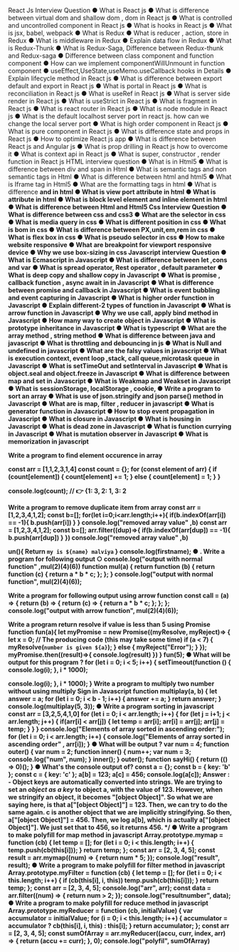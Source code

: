React Js Interview Question
● What is React js
● What is difference between virtual dom and shallow
dom , dom in React js
● What is controlled and uncontrolled component in
React js
● What is hooks in React js
● What is jsx, babel, webpack
● What is Redux
● What is reducer , action, store in Redux
● What is middleware in Redux
● Explain data flow in Redux
● What is Redux-Thunk
● What is Redux-Saga, Difference between
Redux-thunk and Redux-saga
● Difference between class component and function
component
● How can we implement componentWillUnmount in
function component
● useEffect,UseState,useMemo.useCallback hooks in
Details
● Explain lifecycle method in React js
● What is difference between export default and export
in React js
● What is portal in React js
● What is reconciliation in React js
● What is useRef in React js
● What is server side render in React js
● What is useStrict in React js
● What is fragment in React js
● What is react router in React js
● What is node module in React js
● What is the default localhost server port in react js.
how can we change the local server port
● What is high order component in React js
● What is pure component in React js
● What is difference state and props in React js
● How to optimize React js app
● What is difference between React js and Angular js
● What is prop drilling in React js how to overcome it
● What is context api in React js
● What is super, constructor , render function in React
js
HTML interview question
● What is <!Doctype html> in Html5
● What is difference between div and span in Html
● What is semantic tags and non semantic tags in
Html
● What is difference between html and html5
● What is Iframe tag in Html5
● What are the formatting tags in html
● What is difference <b> and <Strong> in html
● What is view port attribute in html
● What is attribute in html
● What is block level element and inline element in
html
● What is difference between Html and Html5
Css Interview Question
● What is difference between css and css3
● What are the selector in css
● What is media query in css
● What is different position in css
● What is bom in css
● What is difference between PX,unit,em,rem in
css
● What is flex box in css
● What is pseudo selector in css
● How to make website responsive
● What are breakpoint for viewport responsive
device
● Why we use box-sizing in css
Javascript interview Question
● What is Ecmascript in Javascript
● What is difference between let ,cons and var
● What is spread operator, Rest operator ,
default parameter
● What is deep copy and shallow copy in
Javascript
● What is promise , callback function , async await
in in Javascript
● What is difference between promise and
callback in Javascript
● What is event bubbling and event capturing in
Javascript
● What is higher order function in Javascript
● Explain different-2 types of function in Javascript
● What is arrow function in Javascript
● Why we use call, apply bind method in
Javascript
● How many way to create object in Javascript
● What is prototype inheritance in Javascript
● What is typescript
● What are the array method , string method
● What is difference between java and javascript
● What is throttling and debouncing in js
● What is Null and undefined in javascript
● What are the falsy values in javascript
● What is execution context, event loop ,stack,
call queue,microtask queue in Javascript
● What is setTimeOut and setInterval in Javascript
● What is object.seal and object.freeze in Javascript
● What is difference between map and set in
Javascript
● What is Weakmap and Weakset in Javascript
● What is sessionStorage, localStorage , cookie,
● Write a program to sort an array
● What is use of json.stringify and json parse() method in Javascript
● What are is map, filter , reducer in javascript
● What is generator function in Javascript
● How to stop event propagation in Javascript
● What is closure in Javascript
● What is housing in Javascript
● What is dead zone in Javascript
● What is function currying in Javascript
● What is mutation observer in Javascript
● What is memorization in javascript


Write a program to find element occurence in array

const arr = [1,1,2,3,1,4]
const count = {};
for (const element of arr) {
if (count[element]) {
count[element] += 1;
} else {
count[element] = 1;
}
}

console.log(count); // 👉 {1: 3, 2: 1, 3: 2


Write a program to remove duplicate item
from array
const arr = [1,2,3,4,1,2];
const b=[];
for(let i=0;i<arr.length;i++){
if(b.indexOf(arr[i]) == -1){
b.push(arr[i])
}
}
console.log("removed array value"
,b)
const arr = [1,2,3,4,1,2];
const b=[];
arr.filter((dup)=>{
if(b.indexOf(arr[dup]) == -1){
b.push(arr[dup])
}
})
console.log("removed array value"
,b)


un(){
Return `my is ${name} malviya`
}
console.log(firstname);
● . Write a program for following output
○ console.log("output with normal
function"
,mul(2)(4)(6))
function mul(a) {
return function (b) {
return function (c) {
return a * b * c;
};
};
}
console.log("output with normal function", mul(2)(4)(6));

Write a program for following output
using arrow function
const call = (a) => {
return (b) => {
return (c) => {
return a * b * c;
};
};
};
console.log("output with arrow function", mul(2)(4)(6));

Write a program return resolve if value is
less than 5 using Promise
function fun(a){
let myPromise = new Promise((myResolve,
myReject)=> {
let x = 0;
// The producing code (this may take some time)
if (a < 7) {
myResolve(`number is given ${a}`);
} else {
myReject("Error");
}
});
myPromise.then((result)=>{
console.log(result)
})
}
fun(5);
● What will be output for this program ?
for (let i = 0; i < 5; i++) {
setTimeout(function () {
console.log(i);
}, i * 1000);


console.log(i);
}, i * 1000);
}
Write a program to multiply two number without
using multiply Sign in Javascript
function multiplay(a, b) {
let answer = a;
for (let i = 0; i < b - 1; i++) {
answer += a;
}
return answer;
}
console.log(multiplay(5, 3));
● Write a program sorting in javascript
const arr = [3,2,5,4,1,0]
for (let i = 0; i < arr.length; i++) {
for (let j = i+1; j < arr.length; j++) {
if(arr[i] < arr[j]) {
let temp = arr[i];
arr[i] = arr[j];
arr[j] = temp;
}
}
}
console.log("Elements of array sorted in
ascending order:");
for (let i = 0; i < arr.length; i++) {
console.log("Elements of array sorted
in ascending order"
, arr[i]);
}
● What will be output ?
var num = 4;
function outer() {
var num = 2;
function inner() {
num++;
var num = 3;
console.log("num", num);
}
inner();
}
outer();
function sayHi() {
return (() => 0)();
}
● What's the console output of?
const a = {};
const b = { key: 'b' };
const c = { key: 'c' };
a[b] = 123;
a[c] = 456;
console.log(a[c]);
Answer : -
Object keys are automatically converted into
strings.
We are trying to set an ***object as a key*** to
object a, with the value of 123.
However, when we stringify an object, it
becomes "[object Object]".
So what we are saying here, is that a["[object
Object]"] = 123. Then,
we can try to do the same again.
c is another object that we are implicitly
stringifying.
So then, a["[object Object]"] = 456. Then, we log
a[b],
which is actually a["[object Object]"].
We just set that to 456, so it returns 456. */
● Write a program to make polyfill for map
method in javascript
Array.prototype.mymap = function (cb) {
let temp = [];
for (let i = 0; i < this.length; i++) {
temp.push(cb(this[i]));
}
return temp;
};
const arr = [2, 3, 4, 5];
const result = arr.mymap((num) => {
return num * 5;
});
console.log("result", result);
● Write a program to make polyfill for filter
method in javascript
Array.prototype.myFilter = function (cb) {
let temp = [];
for (let i = 0; i < this.length; i++) {
if (cb(this[i], i, this)) temp.push(cb(this[i]));
}
return temp;
};
const arr = [2, 3, 4, 5];
console.log("arr", arr);
const data = arr.filter((num) => {
return num > 2;
});
console.log("resultnumber", data);
● Write a program to make polyfill for
reduce method in javascript
Array.prototype.myReducer = function (cb, initialValue) {
var accumulator = initialValue;
for (i = 0; i < this.length; i++) {
accumulator = accumulator ? cb(this[i], i, this) : this[i];
}
return accumulator;
};
const arr = [2, 3, 4, 5];
const sumOfArray = arr.myReducer((accu, curr, index, arr) => {
return (accu += curr);
}, 0);
console.log("polyfil", sumOfArray)